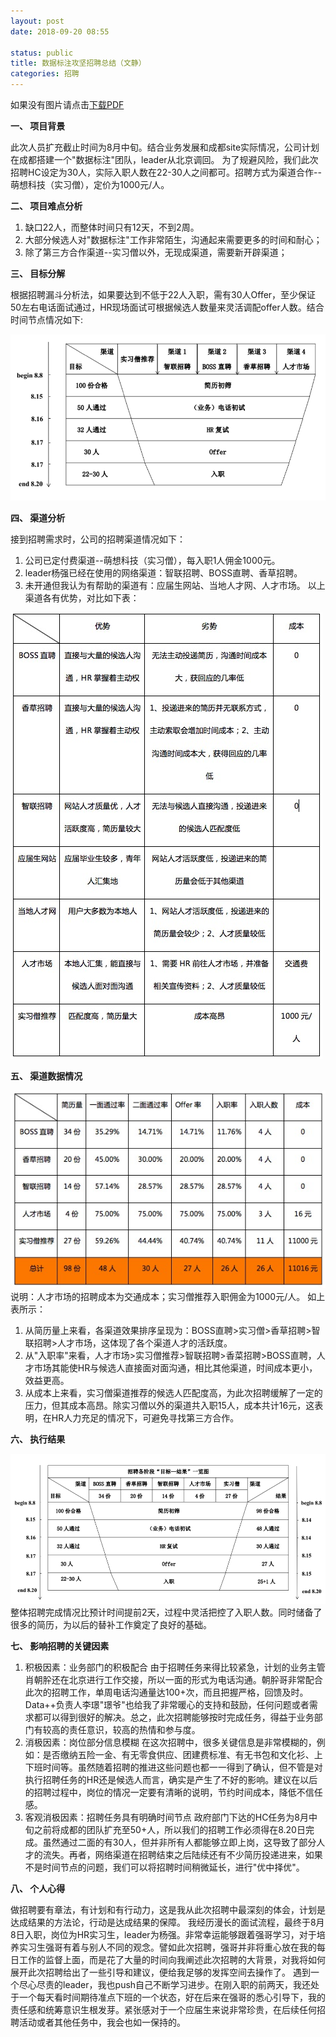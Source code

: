 ```yaml
---
layout: post
date: 2018-09-20 08:55

status: public
title: 数据标注攻坚招聘总结（文静）
categories: 招聘
---
```


如果没有图片请点击[下载PDF](https://github.com/Harteyang/harte.top/raw/master/_posts/image/%E6%95%B0%E6%8D%AE%E6%A0%87%E6%B3%A8%E6%94%BB%E5%9D%9A%E6%8B%9B%E8%81%98%E6%80%BB%E7%BB%93%EF%BC%88%E6%96%87%E9%9D%99%EF%BC%89.pdf)

**一、	项目背景**

此次人员扩充截止时间为8月中旬。结合业务发展和成都site实际情况，公司计划在成都搭建一个"数据标注"团队，leader从北京调回。
为了规避风险，我们此次招聘HC设定为30人，实际入职人数在22-30人之间都可。招聘方式为渠道合作--萌想科技（实习僧），定价为1000元/人。

**二、	项目难点分析**
  1. 缺口22人，而整体时间只有12天，不到2周。
  2. 大部分候选人对"数据标注"工作非常陌生，沟通起来需要更多的时间和耐心；
  3. 除了第三方合作渠道--实习僧以外，无现成渠道，需要新开辟渠道；

**三、	目标分解**

根据招聘漏斗分析法，如果要达到不低于22人入职，需有30人Offer，至少保证50左右电话面试通过，HR现场面试可根据候选人数量来灵活调配offer人数。结合时间节点情况如下:

![](https://raw.githubusercontent.com/Harteyang/harte.top/master/_posts/image/2018-09-20-1.png)

**四、	渠道分析**

接到招聘需求时，公司的招聘渠道情况如下：
  1. 公司已定付费渠道--萌想科技（实习僧），每入职1人佣金1000元。
  2. leader杨强已经在使用的网络渠道：智联招聘、BOSS直聘、香草招聘。
  3. 未开通但我认为有帮助的渠道有：应届生网站、当地人才网、人才市场。
以上渠道各有优势，对比如下表：

![](https://raw.githubusercontent.com/Harteyang/harte.top/master/_posts/image/2018-09-20-2.png)

**五、	渠道数据情况**

![](https://raw.githubusercontent.com/Harteyang/harte.top/master/_posts/image/2018-09-20-3.png)
说明：人才市场的招聘成本为交通成本；实习僧推荐入职佣金为1000元/人。
如上表所示：
  1. 从简历量上来看，各渠道效果排序呈现为：BOSS直聘>实习僧>香草招聘>智联招聘>人才市场，这体现了各个渠道人才的活跃度。
  2. 从"入职率"来看，人才市场>实习僧推荐>智联招聘>香菜招聘>BOSS直聘，人才市场其能使HR与候选人直接面对面沟通，相比其他渠道，时间成本更小，效益更高。
  3. 从成本上来看，实习僧渠道推荐的候选人匹配度高，为此次招聘缓解了一定的压力，但其成本高昂。除实习僧以外的渠道共入职15人，成本共计16元，这表明，在HR人力充足的情况下，可避免寻找第三方合作。

**六、	执行结果**

![](https://raw.githubusercontent.com/Harteyang/harte.top/master/_posts/image/2018-09-20-4.png)
整体招聘完成情况比预计时间提前2天，过程中灵活把控了入职人数。同时储备了很多的简历，为以后的替补工作奠定了良好的基础。

**七、	影响招聘的关键因素**

  1. 积极因素：业务部门的积极配合
由于招聘任务来得比较紧急，计划的业务主管肖朝肸还在北京进行工作交接，所以一面的形式为电话沟通。朝肸哥非常配合此次的招聘工作，单周电话沟通量达100+次，而且把握严格，回馈及时。Data++负责人李璟"璟爷"也给我了非常暖心的支持和鼓励，任何问题或者需求都可以得到很好的解决。总之，此次招聘能够按时完成任务，得益于业务部门有较高的责任意识，较高的热情和参与度。
  2. 消极因素：岗位部分信息模糊
在这次招聘中，很多关键信息是非常模糊的，例如：是否缴纳五险一金、有无零食供应、团建费标准、有无书包和文化衫、上下班时间等。虽然随着招聘的推进这些问题也都一一得到了确认，但不管是对执行招聘任务的HR还是候选人而言，确实是产生了不好的影响。建议在以后的招聘过程中，岗位的情况一定要有清晰的说明，节约时间成本，降低不信任感。
  3. 客观消极因素：招聘任务具有明确时间节点
政府部门下达的HC任务为8月中旬之前将成都的团队扩充至50+人，所以我们的招聘工作必须得在8.20日完成。虽然通过二面的有30人，但并非所有人都能够立即上岗，这导致了部分人才的流失。再者，网络渠道在招聘结束之后陆续还有不少简历投递进来，如果不是时间节点的问题，我们可以将招聘时间稍微延长，进行"优中择优"。

**八、	个人心得**

做招聘要有章法，有计划和有行动力，这是我从此次招聘中最深刻的体会，计划是达成结果的方法论，行动是达成结果的保障。
我经历漫长的面试流程，最终于8月8日入职，岗位为HR实习生，leader为杨强。非常幸运能够跟着强哥学习，对于培养实习生强哥有着与别人不同的观念。譬如此次招聘，强哥并非将重心放在我的每日工作的监督上面，而是花了大量的时间向我阐述此次招聘的大背景，对我将如何展开此次招聘给出了一些引导和建议，便给我足够的发挥空间去操作了。
遇到一个尽心尽责的leader，我也push自己不断学习进步。在刚入职的前两天，我还处于一个每天看时间期待准点下班的一个状态，好在后来在强哥的悉心引导下，我的责任感和统筹意识生根发芽。紧张感对于一个应届生来说非常珍贵，在后续任何招聘活动或者其他任务中，我会也如一保持的。
